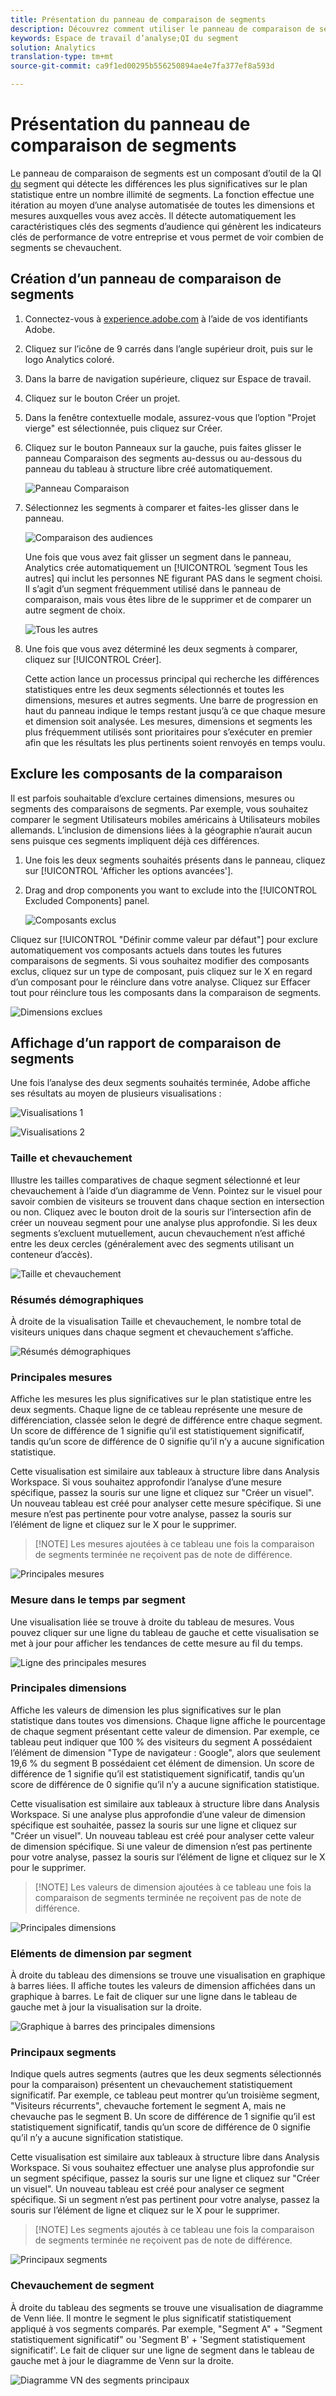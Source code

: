 ```yaml
---
title: Présentation du panneau de comparaison de segments
description: Découvrez comment utiliser le panneau de comparaison de segments, composant de la QI de segment dans Analysis Workspace.
keywords: Espace de travail d’analyse;QI du segment
solution: Analytics
translation-type: tm+mt
source-git-commit: ca9f1ed00295b556250894ae4e7fa377ef8a593d

---
```



# Présentation du panneau de comparaison de segments

Le panneau de comparaison de segments est un composant d’outil de la QI [du](../../segment-iq.md) segment qui détecte les différences les plus significatives sur le plan statistique entre un nombre illimité de segments. La fonction effectue une itération au moyen d’une analyse automatisée de toutes les dimensions et mesures auxquelles vous avez accès. Il détecte automatiquement les caractéristiques clés des segments d’audience qui génèrent les indicateurs clés de performance de votre entreprise et vous permet de voir combien de segments se chevauchent.

## Création d’un panneau de comparaison de segments

1. Connectez-vous à [experience.adobe.com](https://experiencecloud.adobe.com) à l’aide de vos identifiants Adobe.
1. Cliquez sur l’icône de 9 carrés dans l’angle supérieur droit, puis sur le logo Analytics coloré.
1. Dans la barre de navigation supérieure, cliquez sur Espace de travail.
1. Cliquez sur le bouton Créer un projet.
1. Dans la fenêtre contextuelle modale, assurez-vous que l’option "Projet vierge" est sélectionnée, puis cliquez sur Créer.
1. Cliquez sur le bouton Panneaux sur la gauche, puis faites glisser le panneau Comparaison des segments au-dessus ou au-dessous du panneau du tableau à structure libre créé automatiquement.

   ![Panneau Comparaison](assets/seg-compare-panel.png)

1. Sélectionnez les segments à comparer et faites-les glisser dans le panneau.

   ![Comparaison des audiences](assets/compare-audiences.png)

   Une fois que vous avez fait glisser un segment dans le panneau, Analytics crée automatiquement un [!UICONTROL ’segment Tous les autres] qui inclut les personnes NE figurant PAS dans le segment choisi. Il s’agit d’un segment fréquemment utilisé dans le panneau de comparaison, mais vous êtes libre de le supprimer et de comparer un autre segment de choix.

   ![Tous les autres](assets/everyone-else.png)

1. Une fois que vous avez déterminé les deux segments à comparer, cliquez sur [!UICONTROL Créer].

   Cette action lance un processus principal qui recherche les différences statistiques entre les deux segments sélectionnés et toutes les dimensions, mesures et autres segments. Une barre de progression en haut du panneau indique le temps restant jusqu’à ce que chaque mesure et dimension soit analysée. Les mesures, dimensions et segments les plus fréquemment utilisés sont prioritaires pour s’exécuter en premier afin que les résultats les plus pertinents soient renvoyés en temps voulu.

## Exclure les composants de la comparaison

Il est parfois souhaitable d’exclure certaines dimensions, mesures ou segments des comparaisons de segments. Par exemple, vous souhaitez comparer le segment Utilisateurs mobiles américains à Utilisateurs mobiles allemands. L’inclusion de dimensions liées à la géographie n’aurait aucun sens puisque ces segments impliquent déjà ces différences.

1. Une fois les deux segments souhaités présents dans le panneau, cliquez sur [!UICONTROL 'Afficher les options avancées'].
1. Drag and drop components you want to exclude into the [!UICONTROL Excluded Components] panel.

   ![Composants exclus](assets/excluded-components.png)

Cliquez sur [!UICONTROL "Définir comme valeur par défaut"] pour exclure automatiquement vos composants actuels dans toutes les futures comparaisons de segments. Si vous souhaitez modifier des composants exclus, cliquez sur un type de composant, puis cliquez sur le X en regard d’un composant pour le réinclure dans votre analyse. Cliquez sur Effacer tout pour réinclure tous les composants dans la comparaison de segments.

![Dimensions exclues](assets/excluded-dimensions.png)

## Affichage d’un rapport de comparaison de segments

Une fois l’analyse des deux segments souhaités terminée, Adobe affiche ses résultats au moyen de plusieurs visualisations :

![Visualisations 1](assets/new-viz.png)

![Visualisations 2](assets/new-viz2.png)

### Taille et chevauchement

Illustre les tailles comparatives de chaque segment sélectionné et leur chevauchement à l’aide d’un diagramme de Venn. Pointez sur le visuel pour savoir combien de visiteurs se trouvent dans chaque section en intersection ou non. Cliquez avec le bouton droit de la souris sur l’intersection afin de créer un nouveau segment pour une analyse plus approfondie. Si les deux segments s’excluent mutuellement, aucun chevauchement n’est affiché entre les deux cercles (généralement avec des segments utilisant un conteneur d’accès).

![Taille et chevauchement](assets/size-overlap.png)

### Résumés démographiques

À droite de la visualisation Taille et chevauchement, le nombre total de visiteurs uniques dans chaque segment et chevauchement s’affiche.

![Résumés démographiques](assets/population_summaries.png)

### Principales mesures

Affiche les mesures les plus significatives sur le plan statistique entre les deux segments. Chaque ligne de ce tableau représente une mesure de différenciation, classée selon le degré de différence entre chaque segment. Un score de différence de 1 signifie qu’il est statistiquement significatif, tandis qu’un score de différence de 0 signifie qu’il n’y a aucune signification statistique.

Cette visualisation est similaire aux tableaux à structure libre dans Analysis Workspace. Si vous souhaitez approfondir l’analyse d’une mesure spécifique, passez la souris sur une ligne et cliquez sur "Créer un visuel". Un nouveau tableau est créé pour analyser cette mesure spécifique. Si une mesure n’est pas pertinente pour votre analyse, passez la souris sur l’élément de ligne et cliquez sur le X pour le supprimer.

> [!NOTE] Les mesures ajoutées à ce tableau une fois la comparaison de segments terminée ne reçoivent pas de note de différence.

![Principales mesures](assets/top-metrics.png)

### Mesure dans le temps par segment

Une visualisation liée se trouve à droite du tableau de mesures. Vous pouvez cliquer sur une ligne du tableau de gauche et cette visualisation se met à jour pour afficher les tendances de cette mesure au fil du temps.

![Ligne des principales mesures](assets/linked-viz.png)

### Principales dimensions

Affiche les valeurs de dimension les plus significatives sur le plan statistique dans toutes vos dimensions. Chaque ligne affiche le pourcentage de chaque segment présentant cette valeur de dimension. Par exemple, ce tableau peut indiquer que 100 % des visiteurs du segment A possédaient l’élément de dimension "Type de navigateur : Google", alors que seulement 19,6 % du segment B possédaient cet élément de dimension. Un score de différence de 1 signifie qu’il est statistiquement significatif, tandis qu’un score de différence de 0 signifie qu’il n’y a aucune signification statistique.

Cette visualisation est similaire aux tableaux à structure libre dans Analysis Workspace. Si une analyse plus approfondie d’une valeur de dimension spécifique est souhaitée, passez la souris sur une ligne et cliquez sur "Créer un visuel". Un nouveau tableau est créé pour analyser cette valeur de dimension spécifique. Si une valeur de dimension n’est pas pertinente pour votre analyse, passez la souris sur l’élément de ligne et cliquez sur le X pour le supprimer.

> [!NOTE] Les valeurs de dimension ajoutées à ce tableau une fois la comparaison de segments terminée ne reçoivent pas de note de différence.

![Principales dimensions](assets/top-dimension-item1.png)

### Eléments de dimension par segment

À droite du tableau des dimensions se trouve une visualisation en graphique à barres liées. Il affiche toutes les valeurs de dimension affichées dans un graphique à barres. Le fait de cliquer sur une ligne dans le tableau de gauche met à jour la visualisation sur la droite.

![Graphique à barres des principales dimensions](assets/top-dimension-item.png)

### Principaux segments

Indique quels autres segments (autres que les deux segments sélectionnés pour la comparaison) présentent un chevauchement statistiquement significatif. Par exemple, ce tableau peut montrer qu’un troisième segment, "Visiteurs récurrents", chevauche fortement le segment A, mais ne chevauche pas le segment B. Un score de différence de 1 signifie qu’il est statistiquement significatif, tandis qu’un score de différence de 0 signifie qu’il n’y a aucune signification statistique.

Cette visualisation est similaire aux tableaux à structure libre dans Analysis Workspace. Si vous souhaitez effectuer une analyse plus approfondie sur un segment spécifique, passez la souris sur une ligne et cliquez sur "Créer un visuel". Un nouveau tableau est créé pour analyser ce segment spécifique. Si un segment n’est pas pertinent pour votre analyse, passez la souris sur l’élément de ligne et cliquez sur le X pour le supprimer.

> [!NOTE] Les segments ajoutés à ce tableau une fois la comparaison de segments terminée ne reçoivent pas de note de différence.

![Principaux segments](assets/top-segments.png)

### Chevauchement de segment

À droite du tableau des segments se trouve une visualisation de diagramme de Venn liée. Il montre le segment le plus significatif statistiquement appliqué à vos segments comparés. Par exemple, "Segment A" + "Segment statistiquement significatif" ou 'Segment B' + 'Segment statistiquement significatif'. Le fait de cliquer sur une ligne de segment dans le tableau de gauche met à jour le diagramme de Venn sur la droite.

![Diagramme VN des segments principaux](assets/segment-overlap.png)
